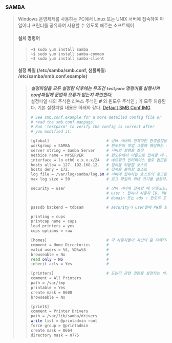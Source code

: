 ### SAMBA
> Windows 운영체제를 사용하는 PC에서 Linux 또는 UNIX 서버에 접속하여 파일이나 프린터를 공유하여 사용할 수 있도록 해주는 소프트웨어  
> #### 설치 명령어
>> ```bashm
>> ~$ sudo yum install samba
>> ~$ sudo yum install samba-common
>> ~$ sudo yum install samba-client
>> ```
> #### 설정 파일 (/etc/samba/smb.conf, 샘플파일: /etc/samba/smb.conf.example)
>> ***설정파일을 모두 설정한 이후에는 무조건 `testparm` 명령어를 실행시켜 conf파일에 문법적 오류가 없는지 확인한다.***  
>> 설정파일 내의 주석은 리눅스 주석인  ***#*** 와 윈도우 주석인  ***;*** 가 모두 허용된다.
>> 기본 설정파일 내용은 아래와 같다. [Default SMB Conf IMG](/image/220422_001_default_smb_conf.png)
>> ```bash
>> # See smb.conf.example for a more detailed config file or
>> # read the smb.conf manpage.
>> # Run 'testparm' to verify the config is correct after
>> # you modified it.
>> 
>> [global]                         # 삼바 서버의 전체적인 환경설정을 담당하는 섹션
>> workgroup = SAMBA                # 윈도우의 작업 그룹에 해당하는 항목으로 공유 그룹명을 지정
>> server string = Samba Server     # 서버의 설명을 설정
>> netbios name = MYSERVER          # 윈도우에서 이름으로 접속할 대 관련 이름을 지정
>> interface = lo eth0 x.x.x.x/24   # 네트워크 인터페이스 별로 접근을 제어할 때 설정
>> hosts allow = 127. 192.168.12.   # 접속을 허용할 호스트 
>> hosts deny = 172.                # 접속을 불허할 호스트 
>> log file = /var/log/samba/log.$m # 서버에 접속하는 호스트의 로그를 기록하는 파일 지정
>> max log size = 50                # 로그 파일의 최대 크기를 설정하는 부분(단위 KB) 값 초과시 .old라는 확장자를 가지는 파일로 저장 후 새 파일이 생성됨, 0일때 무제한 
>> 
>> security = user                  # 삼바 서버에 접속할 때 인증모드를 설정하는 항목
>>                                  # user : 접속시 사용자 ID, PW입력
>>                                  # domain 또는 ads : 윈도우 도메인 컨트롤러에 전달하여 유효한 사용자 여부를 확인할 대 사용
>> 
>> passdb backend = tdbsam          # security가 user일때 PW를 설정하는 방식 
>> 
>> printing = cups                   
>> printcap name = cups             
>> load printers = yes              
>> cups options = raw                
>> 
>> [homes]                          # 각 사용자들이 자신의 홈 디렉터리로 접근할 때의 권한을 설정하는 섹션
>> comment = Home Directories       #
>> valid users = %S, %D%w%S         #
>> browseable = No                  #
>> read only = No                   #
>> inherit acls = Yes               #
>> 
>> [printers]                       # 프린터 관련 권한을 설정하는 섹션
>> comment = All Printers           
>> path = /var/tmp                  
>> printable = Yes                  
>> create mask = 0600               
>> browseable = No                  
>> 
>> [print$]                         
>> comment = Printer Drivers        
>> path = /var/lib/samba/drivers    
>> write list = @printadmin root    
>> force group = @printadmin        
>> create mask = 0664               
>> directory mask = 0775            
>> ```
